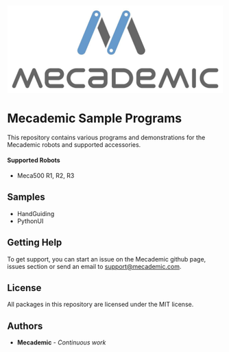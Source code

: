 ![Mecademic](./docs/logo/mecademic_logo.jpg  "Mecademic")

# Mecademic Sample Programs

This repository contains various programs and demonstrations for the Mecademic robots and supported accessories.

#### Supported Robots

 * Meca500 R1, R2, R3


## Samples

 * HandGuiding
 * PythonUI


## Getting Help

To get support, you can start an issue on the Mecademic github page, issues section or send an email to support@mecademic.com.

## License

All packages in this repository are licensed under the MIT license.

## Authors 

* **Mecademic** - *Continuous work*

